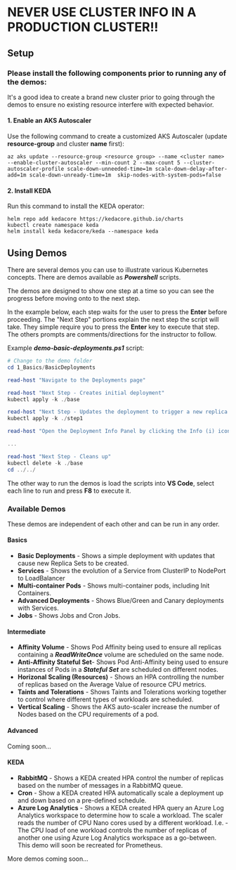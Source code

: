 # NEVER USE CLUSTER INFO IN A PRODUCTION CLUSTER!!



## Setup

### Please install the following components prior to running any of the demos:

It's a good idea to create a brand new cluster prior to going through the demos to ensure no existing resource interfere with expected behavior.

#### 1. Enable an AKS Autoscaler

Use the following command to create a customized AKS Autoscaler (update **resource-group** and cluster **name** first):

```shell
az aks update --resource-group <resource group> --name <cluster name>  --enable-cluster-autoscaler --min-count 2 --max-count 5 --cluster-autoscaler-profile scale-down-unneeded-time=1m scale-down-delay-after-add=1m scale-down-unready-time=1m  skip-nodes-with-system-pods=false
```

#### 2. Install KEDA

Run this command to install the KEDA operator:

```shell
helm repo add kedacore https://kedacore.github.io/charts
kubectl create namespace keda
helm install keda kedacore/keda --namespace keda
```



## Using Demos

There are several demos you can use to illustrate various Kubernetes concepts.   There are demos available as ***Powershell*** scripts.

The demos are designed to show one step at a time so you can see the progress before moving onto to the next step.

In the example below, each step waits for the user to press the **Enter** before proceeding.  The "Next Step" portions explain the next step the script will take.  They simple require you to press the **Enter** key to execute that step.  The others prompts are comments/directions for the instructor to follow.  

Example ***demo-basic-deployments.ps1*** script:

```powershell
# Change to the demo folder
cd 1_Basics/BasicDeployments

read-host "Navigate to the Deployments page"

read-host "Next Step - Creates initial deployment"
kubectl apply -k ./base

read-host "Next Step - Updates the deployment to trigger a new replica set"
kubectl apply -k ./step1

read-host "Open the Deployment Info Panel by clicking the Info (i) icon to the right of the deployment name."

...

read-host "Next Step - Cleans up"
kubectl delete -k ./base
cd ../../
```

The other way to run the demos is load the scripts into **VS Code**, select each line to run and press **F8** to execute it.



### Available Demos

These demos are independent of each other and can be run in any order.

#### Basics

  * **Basic Deployments** - Shows a simple deployment with updates that cause new Replica Sets to be created.
  * **Services** - Shows the evolution of a Service from ClusterIP to NodePort to LoadBalancer
  * **Multi-container Pods** - Shows multi-container pods, including Init Containers.
  * **Advanced Deployments** - Shows Blue/Green and Canary deployments with Services.
  * **Jobs** - Shows Jobs and Cron Jobs.



#### Intermediate

  * **Affinity Volume** - Shows Pod Affinity being used to ensure all replicas containing a ***ReadWriteOnce*** volume are scheduled on the same node.
  * **Anti-Affinity Stateful Set**- Shows Pod Anti-Affinity being used to ensure instances of Pods in a ***Stateful Set*** are scheduled on different nodes.
  * **Horizonal Scaling (Resources)** - Shows an HPA controlling the number of replicas based on the Average Value of resource CPU metrics.
  * **Taints and Tolerations** - Shows Taints and Tolerations working together to control where different types of workloads are scheduled.
  * **Vertical Scaling** - Shows the AKS auto-scaler increase the number of Nodes based on the CPU requirements of a pod.



#### Advanced

Coming soon...



#### KEDA

  * **RabbitMQ** - Shows a KEDA created HPA control the number of replicas based on the number of messages in a RabbitMQ queue.
  * **Cron** - Show a KEDA created HPA automatically scale a deployment up and down based on a pre-defined schedule.
  * **Azure Log Analytics** - Shows a KEDA created HPA  query an Azure Log Analytics workspace to determine how to scale a workload.  The scaler reads the number of CPU Nano cores used by a different workload.  I.e. - The CPU load of one workload controls the number of replicas of another one using Azure Log Analytics workspace as a go-between.  This demo will soon be recreated for Prometheus.



More demos coming soon...